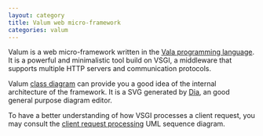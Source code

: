 ```yaml
---
layout: category
title: Valum web micro-framework
categories: valum
---
```


Valum is a web micro-framework written in the
[Vala programming language](https://wiki.gnome.org/Projects/Vala). It is
a powerful and minimalistic tool build on VSGI, a middleware that supports
multiple HTTP servers and communication protocols.

Valum [class diagram](valum-class-diagram.svg) can provide you a good idea of
the internal architecture of the framework. It is a SVG generated by
[Dia](https://wiki.gnome.org/Apps/Dia), an good general purpose diagram editor.

To have a better understanding of how VSGI processes a client request, you may
consult the [client request processing](client-request-sequence-diagram.svg)
UML sequence diagram.

